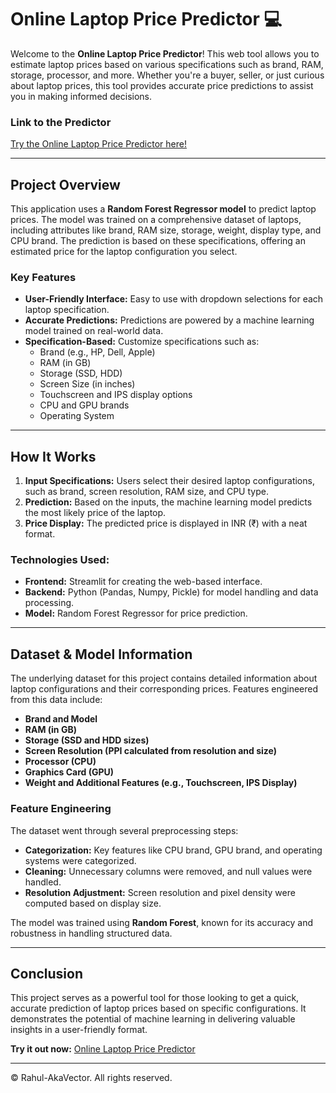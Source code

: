 # Online Laptop Price Predictor 💻

Welcome to the **Online Laptop Price Predictor**! This web tool allows you to estimate laptop prices based on various specifications such as brand, RAM, storage, processor, and more. Whether you're a buyer, seller, or just curious about laptop prices, this tool provides accurate price predictions to assist you in making informed decisions.

### **Link to the Predictor**
[Try the Online Laptop Price Predictor here!](https://online-laptop-price-predictor-by-rahulakavector.streamlit.app/)

---

## Project Overview

This application uses a **Random Forest Regressor model** to predict laptop prices. The model was trained on a comprehensive dataset of laptops, including attributes like brand, RAM size, storage, weight, display type, and CPU brand. The prediction is based on these specifications, offering an estimated price for the laptop configuration you select.

### Key Features
- **User-Friendly Interface:** Easy to use with dropdown selections for each laptop specification.
- **Accurate Predictions:** Predictions are powered by a machine learning model trained on real-world data.
- **Specification-Based:** Customize specifications such as:
  - Brand (e.g., HP, Dell, Apple)
  - RAM (in GB)
  - Storage (SSD, HDD)
  - Screen Size (in inches)
  - Touchscreen and IPS display options
  - CPU and GPU brands
  - Operating System

---

## How It Works

1. **Input Specifications:** Users select their desired laptop configurations, such as brand, screen resolution, RAM size, and CPU type.
2. **Prediction:** Based on the inputs, the machine learning model predicts the most likely price of the laptop.
3. **Price Display:** The predicted price is displayed in INR (₹) with a neat format.

### Technologies Used:
- **Frontend:** Streamlit for creating the web-based interface.
- **Backend:** Python (Pandas, Numpy, Pickle) for model handling and data processing.
- **Model:** Random Forest Regressor for price prediction.

---

## Dataset & Model Information

The underlying dataset for this project contains detailed information about laptop configurations and their corresponding prices. Features engineered from this data include:

- **Brand and Model**
- **RAM (in GB)**
- **Storage (SSD and HDD sizes)**
- **Screen Resolution (PPI calculated from resolution and size)**
- **Processor (CPU)**
- **Graphics Card (GPU)**
- **Weight and Additional Features (e.g., Touchscreen, IPS Display)**

### Feature Engineering

The dataset went through several preprocessing steps:
- **Categorization:** Key features like CPU brand, GPU brand, and operating systems were categorized.
- **Cleaning:** Unnecessary columns were removed, and null values were handled.
- **Resolution Adjustment:** Screen resolution and pixel density were computed based on display size.
  
The model was trained using **Random Forest**, known for its accuracy and robustness in handling structured data.

---

## Conclusion

This project serves as a powerful tool for those looking to get a quick, accurate prediction of laptop prices based on specific configurations. It demonstrates the potential of machine learning in delivering valuable insights in a user-friendly format.

**Try it out now:** [Online Laptop Price Predictor](https://online-laptop-price-predictor-by-rahulakavector.streamlit.app/)

---

© Rahul-AkaVector. All rights reserved.